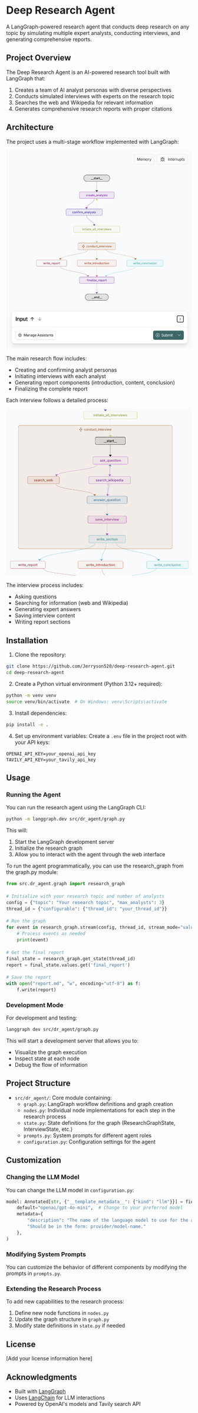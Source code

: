 # Deep Research Agent

A LangGraph-powered research agent that conducts deep research on any topic by simulating multiple expert analysts, conducting interviews, and generating comprehensive reports.

## Project Overview

The Deep Research Agent is an AI-powered research tool built with LangGraph that:

1. Creates a team of AI analyst personas with diverse perspectives
2. Conducts simulated interviews with experts on the research topic
3. Searches the web and Wikipedia for relevant information
4. Generates comprehensive research reports with proper citations

## Architecture

The project uses a multi-stage workflow implemented with LangGraph:

![Main Research Flow](image-1.png)

The main research flow includes:
- Creating and confirming analyst personas
- Initiating interviews with each analyst
- Generating report components (introduction, content, conclusion)
- Finalizing the complete report

Each interview follows a detailed process:

![Interview Process](image-2.png)

The interview process includes:
- Asking questions
- Searching for information (web and Wikipedia)
- Generating expert answers
- Saving interview content
- Writing report sections

## Installation

1. Clone the repository:
```bash
git clone https://github.com/Jerryson520/deep-research-agent.git
cd deep-research-agent
```

2. Create a Python virtual environment (Python 3.12+ required):
```bash
python -m venv venv
source venv/bin/activate  # On Windows: venv\Scripts\activate
```

3. Install dependencies:
```bash
pip install -e .
```

4. Set up environment variables:
Create a `.env` file in the project root with your API keys:
```
OPENAI_API_KEY=your_openai_api_key
TAVILY_API_KEY=your_tavily_api_key
```

## Usage

### Running the Agent

You can run the research agent using the LangGraph CLI:

```bash
python -m langgraph.dev src/dr_agent/graph.py
```

This will:
1. Start the LangGraph development server
2. Initialize the research graph
3. Allow you to interact with the agent through the web interface

To run the agent programmatically, you can use the research_graph from the graph.py module:

```python
from src.dr_agent.graph import research_graph

# Initialize with your research topic and number of analysts
config = {"topic": "Your research topic", "max_analysts": 3}
thread_id = {"configurable": {"thread_id": "your_thread_id"}}

# Run the graph
for event in research_graph.stream(config, thread_id, stream_mode="values"):
    # Process events as needed
    print(event)
    
# Get the final report
final_state = research_graph.get_state(thread_id)
report = final_state.values.get('final_report')

# Save the report
with open("report.md", "w", encoding="utf-8") as f:
    f.write(report)
```

### Development Mode

For development and testing:

```bash
langgraph dev src/dr_agent/graph.py
```

This will start a development server that allows you to:
- Visualize the graph execution
- Inspect state at each node
- Debug the flow of information

## Project Structure

- `src/dr_agent/`: Core module containing:
  - `graph.py`: LangGraph workflow definitions and graph creation
  - `nodes.py`: Individual node implementations for each step in the research process
  - `state.py`: State definitions for the graph (ResearchGraphState, InterviewState, etc.)
  - `prompts.py`: System prompts for different agent roles
  - `configuration.py`: Configuration settings for the agent

## Customization

### Changing the LLM Model

You can change the LLM model in `configuration.py`:

```python
model: Annotated[str, {"__template_metadata__": {"kind": "llm"}}] = field(
    default="openai/gpt-4o-mini",  # Change to your preferred model
    metadata={
        "description": "The name of the language model to use for the agent's main interactions. "
        "Should be in the form: provider/model-name."
    },
)
```

### Modifying System Prompts

You can customize the behavior of different components by modifying the prompts in `prompts.py`.

### Extending the Research Process

To add new capabilities to the research process:

1. Define new node functions in `nodes.py`
2. Update the graph structure in `graph.py`
3. Modify state definitions in `state.py` if needed

## License

[Add your license information here]

## Acknowledgments

- Built with [LangGraph](https://github.com/langchain-ai/langgraph)
- Uses [LangChain](https://github.com/langchain-ai/langchain) for LLM interactions
- Powered by OpenAI's models and Tavily search API
